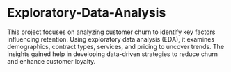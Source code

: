 # Exploratory-Data-Analysis
This project focuses on analyzing customer churn to identify key factors influencing retention. Using exploratory data analysis (EDA), it examines demographics, contract types, services, and pricing to uncover trends. The insights gained help in developing data-driven strategies to reduce churn and enhance customer loyalty.

